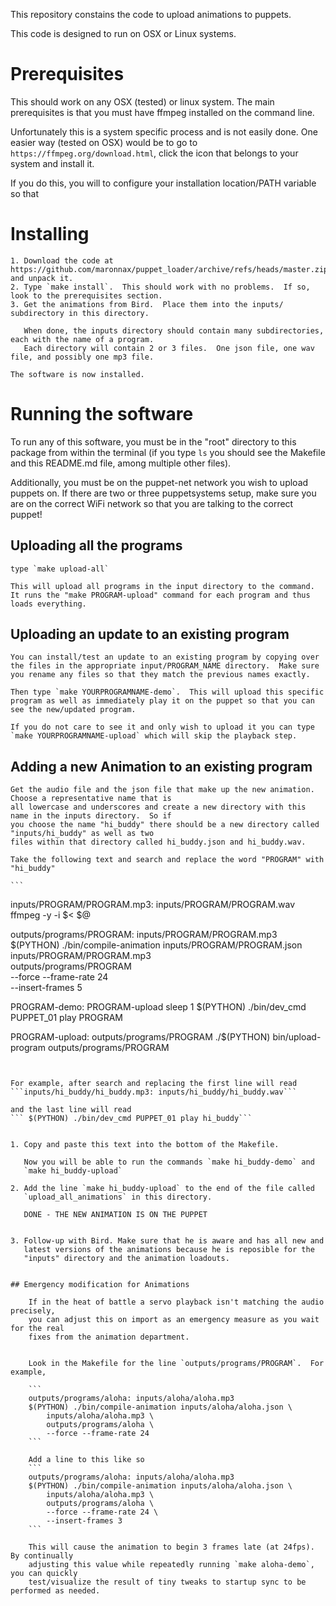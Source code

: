 This repository constains the code to upload animations to puppets.

This code is designed to run on OSX or Linux systems.

# Prerequisites

This should work on any OSX (tested) or linux system. The main
prerequisites is that you must have ffmpeg installed on the command line.

Unfortunately this is a system specific process and is not easily
done.  One easier way (tested on OSX) would be to go to
`https://ffmpeg.org/download.html`, click the icon that belongs to
your system and install it.

If you do this, you will to configure your installation location/PATH variable so that




# Installing

    1. Download the code at https://github.com/maronnax/puppet_loader/archive/refs/heads/master.zip and unpack it.
    2. Type `make install`.  This should work with no problems.  If so, look to the prerequisites section.
    3. Get the animations from Bird.  Place them into the inputs/ subdirectory in this directory.

       When done, the inputs directory should contain many subdirectories, each with the name of a program.
       Each directory will contain 2 or 3 files.  One json file, one wav file, and possibly one mp3 file.

    The software is now installed.


# Running the software

To run any of this software, you must be in the "root" directory to
this package from within the terminal (if you type `ls` you should see
the Makefile and this README.md file, among multiple other files).

Additionally, you must be on the puppet-net network you wish to upload
puppets on.  If there are two or three puppetsystems setup, make sure
you are on the correct WiFi network so that you are talking to the
correct puppet!

## Uploading all the programs

    type `make upload-all`

    This will upload all programs in the input directory to the command.  It runs the "make PROGRAM-upload" command for each program and thus loads everything.

## Uploading an update to an existing program

    You can install/test an update to an existing program by copying over the files in the appropriate input/PROGRAM_NAME directory.  Make sure you rename any files so that they match the previous names exactly.

    Then type `make YOURPROGRAMNAME-demo`.  This will upload this specific program as well as immediately play it on the puppet so that you can see the new/updated program.

    If you do not care to see it and only wish to upload it you can type `make YOURPROGRAMNAME-upload` which will skip the playback step.


## Adding a new Animation to an existing program

    Get the audio file and the json file that make up the new animation.  Choose a representative name that is
    all lowercase and underscores and create a new directory with this name in the inputs directory.  So if
    you choose the name "hi_buddy" there should be a new directory called "inputs/hi_buddy" as well as two
    files within that directory called hi_buddy.json and hi_buddy.wav.

    Take the following text and search and replace the word "PROGRAM" with "hi_buddy"

    ```
inputs/PROGRAM/PROGRAM.mp3: inputs/PROGRAM/PROGRAM.wav
    ffmpeg -y -i $< $@

outputs/programs/PROGRAM: inputs/PROGRAM/PROGRAM.mp3
    $(PYTHON) ./bin/compile-animation inputs/PROGRAM/PROGRAM.json \
        inputs/PROGRAM/PROGRAM.mp3 \
        outputs/programs/PROGRAM \
        --force --frame-rate 24 \
        --insert-frames 5

PROGRAM-demo: PROGRAM-upload
    sleep 1
    $(PYTHON) ./bin/dev_cmd PUPPET_01 play PROGRAM

PROGRAM-upload: outputs/programs/PROGRAM
    ./$(PYTHON) bin/upload-program outputs/programs/PROGRAM
```


For example, after search and replacing the first line will read
```inputs/hi_buddy/hi_buddy.mp3: inputs/hi_buddy/hi_buddy.wav```

and the last line will read
```	$(PYTHON) ./bin/dev_cmd PUPPET_01 play hi_buddy```


1. Copy and paste this text into the bottom of the Makefile.

   Now you will be able to run the commands `make hi_buddy-demo` and
   `make hi_buddy-upload`

2. Add the line `make hi_buddy-upload` to the end of the file called
   `upload_all_animations` in this directory.

   DONE - THE NEW ANIMATION IS ON THE PUPPET


3. Follow-up with Bird. Make sure that he is aware and has all new and
   latest versions of the animations because he is reposible for the
   "inputs" directory and the animation loadouts.


## Emergency modification for Animations

    If in the heat of battle a servo playback isn't matching the audio precisely,
    you can adjust this on import as an emergency measure as you wait for the real
    fixes from the animation department.


    Look in the Makefile for the line `outputs/programs/PROGRAM`.  For example,

    ```
    outputs/programs/aloha: inputs/aloha/aloha.mp3
    $(PYTHON) ./bin/compile-animation inputs/aloha/aloha.json \
        inputs/aloha/aloha.mp3 \
        outputs/programs/aloha \
        --force --frame-rate 24
    ```

    Add a line to this like so
    ```
    outputs/programs/aloha: inputs/aloha/aloha.mp3
    $(PYTHON) ./bin/compile-animation inputs/aloha/aloha.json \
        inputs/aloha/aloha.mp3 \
        outputs/programs/aloha \
        --force --frame-rate 24 \
        --insert-frames 3
    ```

    This will cause the animation to begin 3 frames late (at 24fps).  By continually
    adjusting this value while repeatedly running `make aloha-demo`, you can quickly
    test/visualize the result of tiny tweaks to startup sync to be performed as needed.
